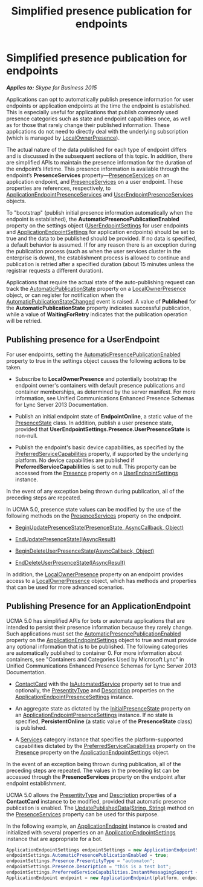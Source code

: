﻿---
title: Simplified presence publication for endpoints
TOCTitle: Simplified presence publication for endpoints
ms:assetid: fbf57a68-1fec-4849-aa98-4d1646f6a7eb
ms:mtpsurl: https://msdn.microsoft.com/en-us/library/Dn466002(v=office.16)
ms:contentKeyID: 65239953
ms.date: 07/27/2015
mtps_version: v=office.16
dev_langs:
- csharp
---

# Simplified presence publication for endpoints


_**Applies to:** Skype for Business 2015_

Applications can opt to automatically publish presence information for user endpoints or application endpoints at the time the endpoint is established. This is especially useful for applications that publish commonly used presence categories such as state and endpoint capabilities once, as well as for those that rarely change their published information. These applications do not need to directly deal with the underlying subscription (which is managed by [LocalOwnerPresence](localownerpresence.md)).

The actual nature of the data published for each type of endpoint differs and is discussed in the subsequent sections of this topic. In addition, there are simplified APIs to maintain the presence information for the duration of the endpoint’s lifetime. This presence information is available through the endpoint’s **PresenceServices** property—[PresenceServices](https://msdn.microsoft.com/en-us/library/hh383140\(v=office.16\)) on an application endpoint, and [PresenceServices](https://msdn.microsoft.com/en-us/library/hh349242\(v=office.16\)) on a user endpoint. These properties are references, respectively, to [ApplicationEndpointPresenceServices](https://msdn.microsoft.com/en-us/library/hh384612\(v=office.16\)) and [UserEndpointPresenceServices](https://msdn.microsoft.com/en-us/library/hh383690\(v=office.16\)) objects.

To "bootstrap" (publish initial presence information automatically when the endpoint is established), the **AutomaticPresencePublicationEnabled** property on the settings object ([UserEndpointSettings](https://msdn.microsoft.com/en-us/library/hh383789\(v=office.16\)) for user endpoints and [ApplicationEndpointSettings](https://msdn.microsoft.com/en-us/library/hh349433\(v=office.16\)) for application endpoints) should be set to true and the data to be published should be provided. If no data is specified, a default behavior is assumed. If for any reason there is an exception during the publication process (such as when the user services cluster in the enterprise is down), the establishment process is allowed to continue and publication is retried after a specified duration (about 15 minutes unless the registrar requests a different duration).

Applications that require the actual state of the auto-publishing request can track the [AutomaticPublicationState](https://msdn.microsoft.com/en-us/library/hh381788\(v=office.16\)) property on a [LocalOwnerPresence](https://msdn.microsoft.com/en-us/library/hh382370\(v=office.16\)) object, or can register for notification when the [AutomaticPublicationStateChanged](https://msdn.microsoft.com/en-us/library/hh382264\(v=office.16\)) event is raised. A value of **Published** for the **AutomaticPublicationState** property indicates successful publication, while a value of **WaitingForRetry** indicates that the publication operation will be retried.

## Publishing presence for a UserEndpoint

For user endpoints, setting the [AutomaticPresencePublicationEnabled](https://msdn.microsoft.com/en-us/library/hh381558\(v=office.16\)) property to true in the settings object causes the following actions to be taken.

  - Subscribe to **LocalOwnerPresence** and potentially bootstrap the endpoint owner's containers with default presence publications and container memberships, as determined by the server manifest. For more information, see Unified Communications Enhanced Presence Schemas for Lync Server 2013 Documentation.

  - Publish an initial endpoint state of **EndpointOnline**, a static value of the [PresenceState](https://msdn.microsoft.com/en-us/library/hh350296\(v=office.16\)) class. In addition, publish a user presence state, provided that **UserEndpointSettings.Presence.UserPresenceState** is non-null.

  - Publish the endpoint's basic device capabilities, as specified by the [PreferredServiceCapabilities](https://msdn.microsoft.com/en-us/library/hh382547\(v=office.16\)) property, if supported by the underlying platform. No device capabilities are published if **PreferredServiceCapabilities** is set to null. This property can be accessed from the [Presence](https://msdn.microsoft.com/en-us/library/hh383073\(v=office.16\)) property on a [UserEndpointSettings](https://msdn.microsoft.com/en-us/library/hh383789\(v=office.16\)) instance.

In the event of any exception being thrown during publication, all of the preceding steps are repeated.

In UCMA 5.0, presence state values can be modified by the use of the following methods on the [PresenceServices](https://msdn.microsoft.com/en-us/library/hh384331\(v=office.16\)) property on the endpoint.

  - [BeginUpdatePresenceState(PresenceState, AsyncCallback, Object)](https://msdn.microsoft.com/en-us/library/hh384883\(v=office.16\))

  - [EndUpdatePresenceState(IAsyncResult)](https://msdn.microsoft.com/en-us/library/hh383446\(v=office.16\))

  - [BeginDeleteUserPresenceState(AsyncCallback, Object)](https://msdn.microsoft.com/en-us/library/hh349326\(v=office.16\))

  - [EndDeleteUserPresenceState(IAsyncResult)](https://msdn.microsoft.com/en-us/library/hh384306\(v=office.16\))

In addition, the [LocalOwnerPresence](https://msdn.microsoft.com/en-us/library/hh348476\(v=office.16\)) property on an endpoint provides access to a [LocalOwnerPresence](https://msdn.microsoft.com/en-us/library/hh382370\(v=office.16\)) object, which has methods and properties that can be used for more advanced scenarios.

## Publishing Presence for an ApplicationEndpoint

UCMA 5.0 has simplified APIs for bots or automata applications that are intended to persist their presence information because they rarely change. Such applications must set the [AutomaticPresencePublicationEnabled](https://msdn.microsoft.com/en-us/library/hh381653\(v=office.16\)) property on the [ApplicationEndpointSettings](https://msdn.microsoft.com/en-us/library/hh349433\(v=office.16\)) object to true and must provide any optional information that is to be published. The following categories are automatically published to container 0. For more information about containers, see "Containers and Categories Used by Microsoft Lync" in Unified Communications Enhanced Presence Schemas for Lync Server 2013 Documentation.

  - [ContactCard](https://msdn.microsoft.com/en-us/library/hh382040\(v=office.16\)) with the [IsAutomatedService](https://msdn.microsoft.com/en-us/library/hh384257\(v=office.16\)) property set to true and optionally, the [PresentityType](https://msdn.microsoft.com/en-us/library/hh365984\(v=office.16\)) and [Description](https://msdn.microsoft.com/en-us/library/hh349834\(v=office.16\)) properties on the [ApplicationEndpointPresenceSettings](https://msdn.microsoft.com/en-us/library/hh161759\(v=office.16\)) instance.

  - An aggregate state as dictated by the [InitialPresenceState](https://msdn.microsoft.com/en-us/library/hh348503\(v=office.16\)) property on an [ApplicationEndpointPresenceSettings](https://msdn.microsoft.com/en-us/library/hh161759\(v=office.16\)) instance. If no state is specified, **PersistentOnline** (a static value of the **PresenceState** class) is published.

  - A [Services](https://msdn.microsoft.com/en-us/library/hh385140\(v=office.16\)) category instance that specifies the platform-supported capabilities dictated by the [PreferredServiceCapabilities](https://msdn.microsoft.com/en-us/library/hh382547\(v=office.16\)) property on the [Presence](https://msdn.microsoft.com/en-us/library/hh381941\(v=office.16\)) property on the [ApplicationEndpointSettings](https://msdn.microsoft.com/en-us/library/hh349433\(v=office.16\)) object.

In the event of an exception being thrown during publication, all of the preceding steps are repeated. The values in the preceding list can be accessed through the **PresenceServices** property on the endpoint after endpoint establishment.

UCMA 5.0 allows the [PresentityType](https://msdn.microsoft.com/en-us/library/hh365599\(v=office.16\)) and [Description](https://msdn.microsoft.com/en-us/library/hh348857\(v=office.16\)) properties of a **ContactCard** instance to be modified, provided that automatic presence publication is enabled. The [UpdatePublishedData(String, String)](https://msdn.microsoft.com/en-us/library/hh382724\(v=office.16\)) method on the [PresenceServices](https://msdn.microsoft.com/en-us/library/hh383140\(v=office.16\)) property can be used for this purpose.

In the following example, an [ApplicationEndpoint](https://msdn.microsoft.com/en-us/library/hh384825\(v=office.16\)) instance is created and initialized with several properties on an [ApplicationEndpointSettings](https://msdn.microsoft.com/en-us/library/hh349433\(v=office.16\)) instance that are appropriate for a bot.

``` csharp
ApplicationEndpointSettings endpointSettings = new ApplicationEndpointSettings("sip:bot@contoso.com");
endpointSettings.AutomaticPresencePublicationEnabled = true;
endpointSettings.Presence.PresentityType = "automaton";
endpointSettings.Presence.Description = "this is a test bot";
endpointSettings.PreferredServiceCapabilities.InstantMessagingSupport = CapabilitySupport.Supported;
ApplicationEndpoint endpoint = new ApplicationEndpoint(platform, endpointSettings);
```

